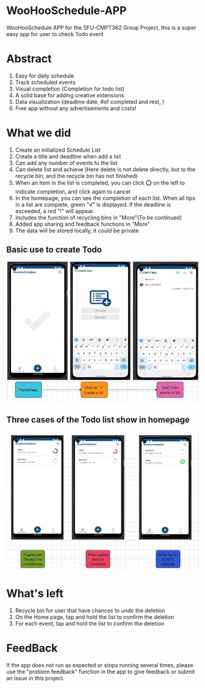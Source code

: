 # WooHooSchedule-APP
WooHooSchedule APP for the SFU-CMPT362 Group Project, this is a super easy app for user to check Todo event

# Abstract
1. Easy for daily schedule 
2. Track scheduled events 
3. Visual completion (Completion for todo list)
4. A solid base for adding creative extensions
5. Data visualization (deadline date, #of completed and rest, )
6. Free app without any advertisements and costs!

# What we did 
1. Create an initialized Schedule List
2. Create a title and deadline when add a list
3. Can add any number of events to the list
4. Can delete list and achieve (Here delete is not delete directly, but to the recycle bin, and the recycle bin has not finished)
5. When an item in the list is completed, you can click ⭕ on the left to indicate completion, and click again to cancel
6. In the homepage, you can see the completion of each list. When all tips in a list are complete, green "√" is displayed. If the deadline is exceeded, a red "!" will appear.
7. Includes the function of recycling bins in "More"(To be continued)
8. Added app sharing and feedback functions in "More"
9. The data will be stored locally, it could be private

## Basic use to create Todo
![](https://github.com/AAXwL/WooHooSchedule-APP/blob/main/To%20create%20%20Todo.jpg)
## Three cases of the Todo list show in homepage
![](https://github.com/AAXwL/WooHooSchedule-APP/blob/main/HomePage.jpg)

# What's left 
1. Recycle bin for user that have chances to undo the deletion
2. On the Home page, tap and hold the list to confirm the deletion
3. For each event, tap and hold the list to confirm the deletion

# FeedBack
If the app does not run as expected or stops running several times, please use the "problem feedback" function in the app to give feedback or submit an issue in this project.

